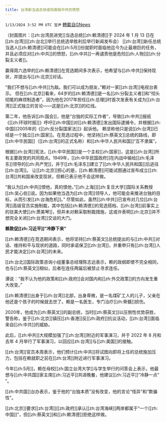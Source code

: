 ```yaml
---
title: 台湾新当选总统或将面临中共的愤怒
---
```

`1/13/2024 3:52 PM UTC 宝尹` [轉載自GNews](https://gnews.org/articles/2215957)

（封面图片：[[zh:台湾民进党]]当选总统[[zh:赖清德]]于 2024 年 1 月 13 日在[[zh:台湾]][[zh:台北]]举行总统选举胜利后举行新闻发布会）
[[zh:台湾]]新任总统当选人[[zh:赖清德]]可能会在[[zh:5月]]份就职时面临他迄今为止最艰巨的任务，并且必须应对[[zh:中共]]的愤怒，[[zh:中共]]一再谴责他是危险[[zh:人物]][[zh:分裂主义者]]。

赢得周六选举的[[zh:赖清德]]在竞选期间多次表示，他希望与[[zh:中共]]保持现状，并提出与[[zh:北京]]对话。

“我们不想与[[zh:中共]]为敌。我们可以成为朋友，”赖对一家[[zh:台湾]]电视台表示。
但在[[zh:北京]]看来，64岁的[[zh:赖清德]]是一名[[zh:分裂主义者]]和“彻头彻尾的麻烦制造者”，因为他在2017年担任[[zh:总理]]时首次发表有关成为[[zh:台湾]]正式独立的言论——这是[[zh:北京]]的红线。

第二年，他告诉[[zh:国会]]，他是“台独的实际工作者”，导致[[zh:中共]]报纸《[[zh:环球时报]]》呼吁[[zh:中国]]对[[zh:赖清德]]发出国际逮捕令，并根据[[zh:中国]]2005年的《[[zh:反分裂国家法]]》起诉他。
赖坚称他只是说[[zh:台湾]]已经是一个独立[[zh:国家]]。在竞选过程中，他坚持[[zh:蔡英文]]总统的路线，即[[zh:中华民国]]（[[zh:台湾]]的正式名称）和[[zh:中华人民共和国]]“互不隶属”。

根据[[zh:台湾]]宪法，[[zh:中华民国]]是一个主权[[zh:国家]]，这是[[zh:台湾]]所有主要政党的共同观点。1949年，[[zh:中华民国政府]]在内战中输给[[zh:毛泽东]]领导的[[zh:共产党]]，并于[[zh:毛泽东]]建立了[[zh:中华人民共和国]]后逃往[[zh:台湾]]。
让[[zh:北京]]担心的是，[[zh:赖清德]]可能试图通过宣布成立[[zh:台湾]]共和国来改变现状，但赖已表示他不会这样做。

“我认为[[zh:中共]]恨他，真的恨他，”[[zh:上海]][[zh:复旦大学]]国际关系教授[[zh:吴心伯]]说。因为如果他当选为[[zh:台湾]]领导人，他可能会来推进台独的目标，从而引发[[zh:台海危机]]。”
尽管如此，虽然[[zh:中共]]已宣布对几位[[zh:台湾]]高级官员实施制裁，其中包括[[zh:赖清德]]的竞选搭档、[[zh:台湾]]前事实上的驻美大使[[zh:萧美琴]]，但并未对赖采取制裁措施，这或许表明[[zh:北京]]并不想完全关闭[[zh:台湾]]交谈的大门。

**赖敦促[[zh:习近平]]“冷静下来”**

[[zh:赖清德]]在竞选期间表示，他将坚持[[zh:蔡英文]]总统提出的与[[zh:中共]]对话、维持和平与现状的道路，同时承诺保卫[[zh:台湾]]，并重申只有[[zh:台湾]]人民才能决定[[zh:台湾]]的未来。

[[zh:台北]]国际政策咨询小组董事总经理陈志远表示，赖的政纲即使不完全相同，也与[[zh:蔡英文]]相似，后者在连任两届后被禁止寻求连任。

谭说：“我不认为他的政策和[[zh:政府]]会对国内和[[zh:外交政策]]的方向发生重大改变。”

[[zh:赖清德]]出身于[[zh:台湾]]北部，出身卑微，是一名煤矿工人的儿子，父亲在他还是个孩子的时候就去世了。赖是一名医生，专门治疗[[zh:脊髓]]损伤。

2020年，他成为[[zh:蔡英文]]的副总统，当时[[zh:蔡英文]]以压倒性优势获胜，警告称，鉴于[[zh:北京]]镇压[[zh:香港]]反[[zh:政府]]抗议活动，[[zh:台湾]]面临来自[[zh:中共]]的威胁。

此后，[[zh:中共]]大规模加强了[[zh:台湾]]附近的军事演习，并于 2022 年 8 月和去年 4 月举行了军事演习，以回应[[zh:台湾]]与[[zh:美国]]的接触。

[[zh:台湾]]官员本周表示，他们预计[[zh:中共]]将试图向即将上任的总统施加压力，包括在赖就职之前在[[zh:台湾]]附近进行军事演习。

今年[[zh:5月]]，赖在母校[[zh:国立台湾大学]]与学生举行的问答会上表示，他最想与[[zh:中共国]]家主席[[zh:习近平]]共进晚餐，他建议[[zh:习近平]]“冷静一点” ”。

[[zh:中共国]]台办表示，鉴于他的“台独本质”没有改变，他的言论“怪异”和“欺骗性”。

[[zh:北京]]要求[[zh:台湾]][[zh:政府]]承认[[zh:台湾海峡]]两岸都属于“一个[[zh:中国]]”，但[[zh:蔡英文]]和[[zh:赖清德]]拒绝这样做。




